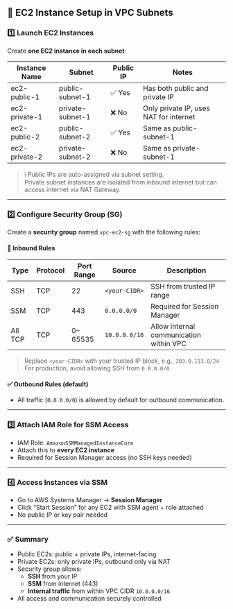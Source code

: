 ## 🚀 EC2 Instance Setup in VPC Subnets

### 1️⃣ Launch EC2 Instances

Create **one EC2 instance in each subnet**:

| Instance Name        | Subnet              | Public IP | Notes                                 |
|----------------------|---------------------|-----------|----------------------------------------|
| ec2-public-1         | public-subnet-1     | ✅ Yes    | Has both public and private IP         |
| ec2-private-1        | private-subnet-1    | ❌ No     | Only private IP, uses NAT for internet |
| ec2-public-2         | public-subnet-2     | ✅ Yes    | Same as public-subnet-1                |
| ec2-private-2        | private-subnet-2    | ❌ No     | Same as private-subnet-1               |

> ℹ️ Public IPs are auto-assigned via subnet setting.  
> Private subnet instances are isolated from inbound internet but can access internet via NAT Gateway.

---

### 2️⃣ Configure Security Group (SG)

Create a **security group** named `vpc-ec2-sg` with the following rules:

#### 🔐 Inbound Rules

| Type       | Protocol | Port Range | Source           | Description                          |
|------------|----------|------------|-------------------|--------------------------------------|
| SSH        | TCP      | 22         | `<your-CIDR>`     | SSH from trusted IP range            |
| SSM        | TCP      | 443        | `0.0.0.0/0`       | Required for Session Manager         |
| All TCP    | TCP      | 0–65535    | `10.0.0.0/16`     | Allow internal communication within VPC |

> Replace `<your-CIDR>` with your trusted IP block, e.g., `203.0.113.0/24`  
> For production, avoid allowing SSH from `0.0.0.0/0`

#### ✅ Outbound Rules (default)

- All traffic (`0.0.0.0/0`) is allowed by default for outbound communication.

---

### 3️⃣ Attach IAM Role for SSM Access

- IAM Role: `AmazonSSMManagedInstanceCore`
- Attach this to **every EC2 instance**
- Required for Session Manager access (no SSH keys needed)

---

### 4️⃣ Access Instances via SSM

- Go to AWS Systems Manager → **Session Manager**
- Click “Start Session” for any EC2 with SSM agent + role attached
- No public IP or key pair needed

---

### ✅ Summary

- Public EC2s: public + private IPs, internet-facing
- Private EC2s: only private IPs, outbound only via NAT
- Security group allows:
  - **SSH** from your IP
  - **SSM** from internet (443)
  - **Internal traffic** from within VPC CIDR `10.0.0.0/16`
- All access and communication securely controlled
